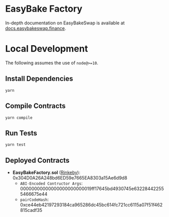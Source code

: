 # EasyBake Factory

In-depth documentation on EasyBakeSwap is available at [docs.easybakeswap.finance](https://docs.easybakeswap.finance/).

# Local Development

The following assumes the use of `node@>=10`.

## Install Dependencies

`yarn`

## Compile Contracts

`yarn compile`

## Run Tests

`yarn test`

## Deployed Contracts

- __EasyBakeFactory.sol__ ([Rinkeby](https://rinkeby.etherscan.io/address/0x304d0a26a248bd6ed59e7665ea8303a15ae6d9d8#code)): 0x304D0A26A248bd6ED59e7665EA8303a15Ae6d9d8
    - `ABI-Encoded Contructor Args`: 00000000000000000000000019ff17645bd4930745e632284422555466675e44
    - `pairCodeHash`: 0xce44eb42197293184ca965286dc45bc614fc721cc6115a07f51f462815cadf35